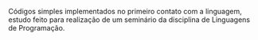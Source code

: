 Códigos simples implementados no primeiro contato com a linguagem, estudo feito para realização de um seminário da disciplina de Linguagens de Programação.